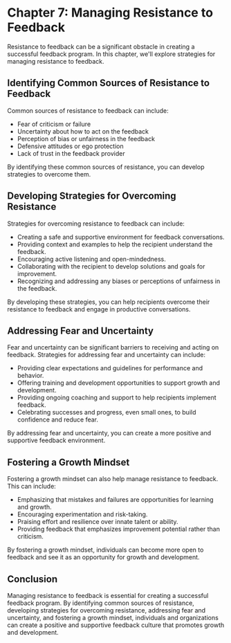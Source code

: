 Chapter 7: Managing Resistance to Feedback
==========================================

Resistance to feedback can be a significant obstacle in creating a successful feedback program. In this chapter, we'll explore strategies for managing resistance to feedback.

Identifying Common Sources of Resistance to Feedback
----------------------------------------------------

Common sources of resistance to feedback can include:

* Fear of criticism or failure
* Uncertainty about how to act on the feedback
* Perception of bias or unfairness in the feedback
* Defensive attitudes or ego protection
* Lack of trust in the feedback provider

By identifying these common sources of resistance, you can develop strategies to overcome them.

Developing Strategies for Overcoming Resistance
-----------------------------------------------

Strategies for overcoming resistance to feedback can include:

* Creating a safe and supportive environment for feedback conversations.
* Providing context and examples to help the recipient understand the feedback.
* Encouraging active listening and open-mindedness.
* Collaborating with the recipient to develop solutions and goals for improvement.
* Recognizing and addressing any biases or perceptions of unfairness in the feedback.

By developing these strategies, you can help recipients overcome their resistance to feedback and engage in productive conversations.

Addressing Fear and Uncertainty
-------------------------------

Fear and uncertainty can be significant barriers to receiving and acting on feedback. Strategies for addressing fear and uncertainty can include:

* Providing clear expectations and guidelines for performance and behavior.
* Offering training and development opportunities to support growth and development.
* Providing ongoing coaching and support to help recipients implement feedback.
* Celebrating successes and progress, even small ones, to build confidence and reduce fear.

By addressing fear and uncertainty, you can create a more positive and supportive feedback environment.

Fostering a Growth Mindset
--------------------------

Fostering a growth mindset can also help manage resistance to feedback. This can include:

* Emphasizing that mistakes and failures are opportunities for learning and growth.
* Encouraging experimentation and risk-taking.
* Praising effort and resilience over innate talent or ability.
* Providing feedback that emphasizes improvement potential rather than criticism.

By fostering a growth mindset, individuals can become more open to feedback and see it as an opportunity for growth and development.

Conclusion
----------

Managing resistance to feedback is essential for creating a successful feedback program. By identifying common sources of resistance, developing strategies for overcoming resistance, addressing fear and uncertainty, and fostering a growth mindset, individuals and organizations can create a positive and supportive feedback culture that promotes growth and development.
